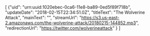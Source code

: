 [
  {"uid": "urn:uuid:1020ebec-0ca6-11e8-ba89-0ed5f89f718b",
    "updateDate": "2018-02-15T22:34:51.0Z",
    "titleText": "The Wolverine Attack",
    "mainText": "",
    "streamUrl": "https://s3.us-east-2.amazonaws.com/the-wolverine-attack/20180215-144852.mp3",
    "redirectionUrl": "https://twitter.com/wolverineattack"
  }
]

